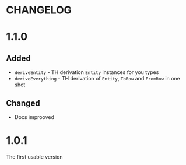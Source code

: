 # CHANGELOG

# 1.1.0

## Added
* `deriveEntity` - TH derivation `Entity` instances for you types
* `deriveEverything` - TH derivation of `Entity`, `ToRow` and `FromRow` in one shot

## Changed
* Docs improoved

# 1.0.1
The first usable version
